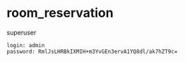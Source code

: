 # room_reservation

superuser

```
login: admin
password: RmlJsLHRBkIXMIH+m3YvGEn3ervA1YQ8dl/ak7hZT9c=
```

